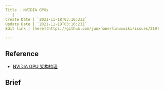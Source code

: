 ```yaml
---
Title | NVIDIA GPUs
-- | --
Create Date | `2021-11-18T03:16:23Z`
Update Date | `2021-11-18T03:16:23Z`
Edit link | [here](https://github.com/junxnone/linuxwiki/issues/219)

---
```

## Reference

- [NVIDIA GPU 架构梳理](https://zhuanlan.zhihu.com/p/394352476)


## Brief
